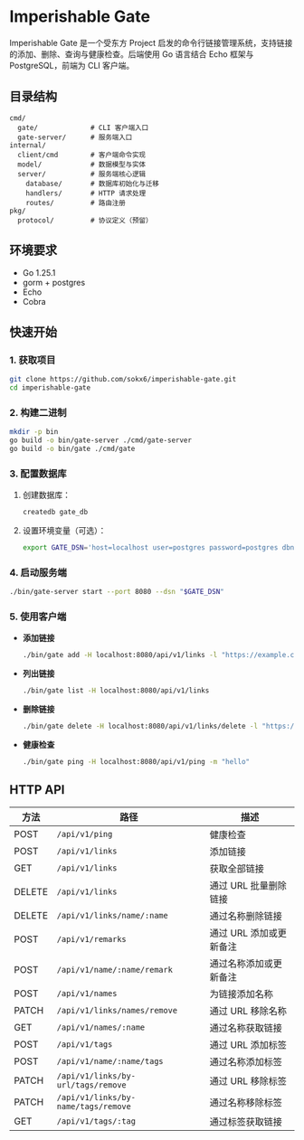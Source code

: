 # Imperishable Gate

Imperishable Gate 是一个受东方 Project 启发的命令行链接管理系统，支持链接的添加、删除、查询与健康检查。后端使用 Go 语言结合 Echo 框架与 PostgreSQL，前端为 CLI 客户端。

## 目录结构

```
cmd/
  gate/             # CLI 客户端入口
  gate-server/      # 服务端入口
internal/
  client/cmd        # 客户端命令实现
  model/            # 数据模型与实体
  server/           # 服务端核心逻辑
    database/       # 数据库初始化与迁移
    handlers/       # HTTP 请求处理
    routes/         # 路由注册
pkg/
  protocol/         # 协议定义（预留）
```

## 环境要求

- Go 1.25.1
- gorm + postgres
- Echo
- Cobra

## 快速开始

### 1. 获取项目

```sh
git clone https://github.com/sokx6/imperishable-gate.git
cd imperishable-gate
```

### 2. 构建二进制

```sh
mkdir -p bin
go build -o bin/gate-server ./cmd/gate-server
go build -o bin/gate ./cmd/gate
```

### 3. 配置数据库

1. 创建数据库：
   ```sh
   createdb gate_db
   ```
2. 设置环境变量（可选）：
   ```sh
   export GATE_DSN='host=localhost user=postgres password=postgres dbname=gate_db port=5432 sslmode=disable TimeZone=Asia/Shanghai'
   ```

### 4. 启动服务端

```sh
./bin/gate-server start --port 8080 --dsn "$GATE_DSN"
```

### 5. 使用客户端

- **添加链接**
  ```sh
  ./bin/gate add -H localhost:8080/api/v1/links -l "https://example.com"
  ```

- **列出链接**
  ```sh
  ./bin/gate list -H localhost:8080/api/v1/links
  ```

- **删除链接**
  ```sh
  ./bin/gate delete -H localhost:8080/api/v1/links/delete -l "https://example.com"
  ```

- **健康检查**
  ```sh
  ./bin/gate ping -H localhost:8080/api/v1/ping -m "hello"
  ```

## HTTP API

| 方法 | 路径 | 描述 |
| ---- | ---- | ---- |
| POST | `/api/v1/ping` | 健康检查 |
| POST | `/api/v1/links` | 添加链接 |
| GET | `/api/v1/links` | 获取全部链接 |
| DELETE | `/api/v1/links` | 通过 URL 批量删除链接 |
| DELETE | `/api/v1/links/name/:name` | 通过名称删除链接 |
| POST | `/api/v1/remarks` | 通过 URL 添加或更新备注 |
| POST | `/api/v1/name/:name/remark` | 通过名称添加或更新备注 |
| POST | `/api/v1/names` | 为链接添加名称 |
| PATCH | `/api/v1/links/names/remove` | 通过 URL 移除名称 |
| GET | `/api/v1/names/:name` | 通过名称获取链接 |
| POST | `/api/v1/tags` | 通过 URL 添加标签 |
| POST | `/api/v1/name/:name/tags` | 通过名称添加标签 |
| PATCH | `/api/v1/links/by-url/tags/remove` | 通过 URL 移除标签 |
| PATCH | `/api/v1/links/by-name/tags/remove` | 通过名称移除标签 |
| GET | `/api/v1/tags/:tag` | 通过标签获取链接 |
